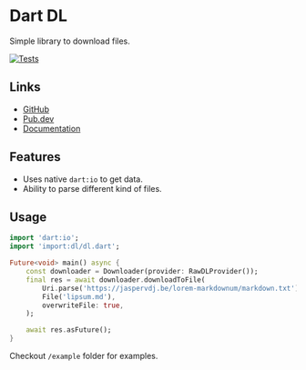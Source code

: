 # Dart DL

Simple library to download files.

[![Tests](https://github.com/zyrouge/dart_dl/actions/workflows/tests.yml/badge.svg)](https://github.com/zyrouge/dart_dl/actions/workflows/tests.yml)

## Links

-   [GitHub](https://github.com/zyrouge/dart_dl)
-   [Pub.dev](https://pub.dev/packages/dl)
-   [Documentation](https://pub.dev/documentation/dl/latest)

## Features

-   Uses native `dart:io` to get data.
-   Ability to parse different kind of files.

## Usage

```dart
import 'dart:io';
import 'import:dl/dl.dart';

Future<void> main() async {
    const downloader = Downloader(provider: RawDLProvider());
    final res = await downloader.downloadToFile(
        Uri.parse('https://jaspervdj.be/lorem-markdownum/markdown.txt'),
        File('lipsum.md'),
        overwriteFile: true,
    );

    await res.asFuture();
}
```

Checkout `/example` folder for examples.
